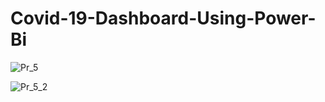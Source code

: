 # Covid-19-Dashboard-Using-Power-Bi

![Pr_5](https://github.com/Megha-pd/Covid-19-Dashboard-Using-Power-Bi/assets/167335144/dc3df9c8-69ba-4586-bf6f-9f8426afb898)

![Pr_5_2](https://github.com/Megha-pd/Covid-19-Dashboard-Using-Power-Bi/assets/167335144/d60c7de1-3f6a-4439-a5ac-dbc47ad03504)
